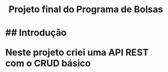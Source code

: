 <h1 align="center"> Projeto final do Programa de Bolsas <h1>
## Introdução
<p>Neste projeto criei uma API REST com o CRUD básico<p>

